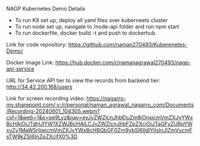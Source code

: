 NAGP Kubernetes Demo Details
- To run K8 set up, deploy all yaml files over kuberneets cluster
- To run node set up, navigate to /node-api folder and run npm start
- To run dockerfile, docker build -t <image-name> and push to dockerhub.

Link for code repository: 
https://github.com/naman270493/Kuberenetes-Demo/

Docker Image Link: 
https://hub.docker.com/r/namanagrawal270493/nagp-api-service

URL for Service API tier to view the records from backend tier: 
http://34.42.200.168/users

Link for screen recording video: 
https://nagarro-my.sharepoint.com/:v:/r/personal/naman_agrawal_nagarro_com/Documents/Recording-20240601_104305.webm?csf=1&web=1&e=pe9Lyz&nav=eyJyZWZlcnJhbEluZm8iOnsicmVmZXJyYWxBcHAiOiJTdHJlYW1XZWJBcHAiLCJyZWZlcnJhbFZpZXciOiJTaGFyZURpYWxvZy1MaW5rIiwicmVmZXJyYWxBcHBQbGF0Zm9ybSI6IldlYiIsInJlZmVycmFsTW9kZSI6InZpZXcifX0%3D
